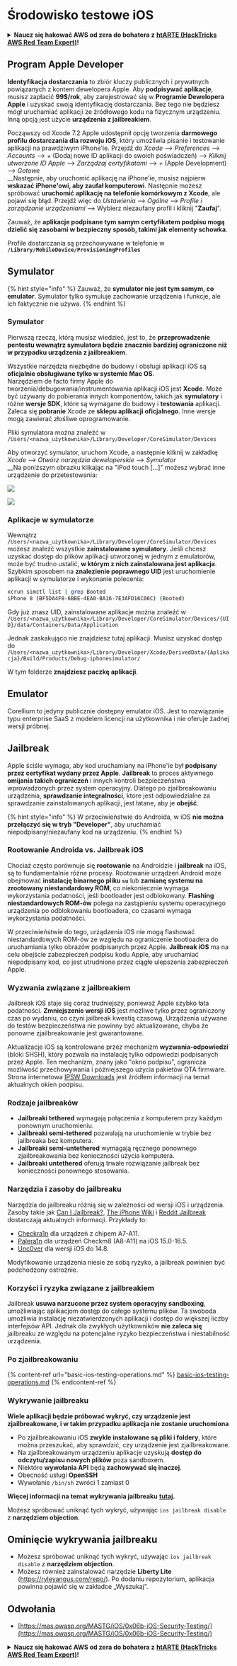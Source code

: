 # Środowisko testowe iOS

<details>

<summary><strong>Naucz się hakować AWS od zera do bohatera z</strong> <a href="https://training.hacktricks.xyz/courses/arte"><strong>htARTE (HackTricks AWS Red Team Expert)</strong></a><strong>!</strong></summary>

Inne sposoby wsparcia HackTricks:

* Jeśli chcesz zobaczyć swoją **firmę reklamowaną w HackTricks** lub **pobrać HackTricks w formacie PDF**, sprawdź [**SUBSCRIPTION PLANS**](https://github.com/sponsors/carlospolop)!
* Zdobądź [**oficjalne gadżety PEASS & HackTricks**](https://peass.creator-spring.com)
* Odkryj [**Rodzinę PEASS**](https://opensea.io/collection/the-peass-family), naszą kolekcję ekskluzywnych [**NFT**](https://opensea.io/collection/the-peass-family)
* **Dołącz do** 💬 [**grupy Discord**](https://discord.gg/hRep4RUj7f) lub [**grupy telegramowej**](https://t.me/peass) lub **śledź** nas na **Twitterze** 🐦 [**@carlospolopm**](https://twitter.com/hacktricks_live)**.**
* **Podziel się swoimi sztuczkami hakerskimi, przesyłając PR-y do** [**HackTricks**](https://github.com/carlospolop/hacktricks) **i** [**HackTricks Cloud**](https://github.com/carlospolop/hacktricks-cloud) **repozytoriów GitHub**.

</details>

## Program Apple Developer

**Identyfikacja dostarczania** to zbiór kluczy publicznych i prywatnych powiązanych z kontem dewelopera Apple. Aby **podpisywać aplikacje**, musisz zapłacić **99$/rok**, aby zarejestrować się w **Programie Dewelopera Apple** i uzyskać swoją identyfikację dostarczania. Bez tego nie będziesz mógł uruchamiać aplikacji ze źródłowego kodu na fizycznym urządzeniu. Inną opcją jest użycie **urządzenia z jailbreakiem**.

Począwszy od Xcode 7.2 Apple udostępnił opcję tworzenia **darmowego profilu dostarczania dla rozwoju iOS**, który umożliwia pisanie i testowanie aplikacji na prawdziwym iPhone'ie. Przejdź do _Xcode_ --> _Preferences_ --> _Accounts_ --> _+_ (Dodaj nowe ID aplikacji do swoich poświadczeń) --> _Kliknij utworzone ID Apple_ --> _Zarządzaj certyfikatami_ --> _+_ (Apple Development) --> _Gotowe_\
\_\_Następnie, aby uruchomić aplikację na iPhone'ie, musisz najpierw **wskazać iPhone'owi, aby zaufał komputerowi**. Następnie możesz spróbować **uruchomić aplikację na telefonie komórkowym z Xcode**, ale pojawi się błąd. Przejdź więc do _Ustawienia_ --> _Ogólne_ --> _Profile i zarządzanie urządzeniami_ --> Wybierz niezaufany profil i kliknij "**Zaufaj**".

Zauważ, że **aplikacje podpisane tym samym certyfikatem podpisu mogą dzielić się zasobami w bezpieczny sposób, takimi jak elementy schowka**.

Profile dostarczania są przechowywane w telefonie w **`/Library/MobileDevice/ProvisioningProfiles`**

## **Symulator**

{% hint style="info" %}
Zauważ, że **symulator nie jest tym samym, co emulator**. Symulator tylko symuluje zachowanie urządzenia i funkcje, ale ich faktycznie nie używa.
{% endhint %}

### **Symulator**

Pierwszą rzeczą, którą musisz wiedzieć, jest to, że **przeprowadzenie pentestu wewnątrz symulatora będzie znacznie bardziej ograniczone niż w przypadku urządzenia z jailbreakiem**.

Wszystkie narzędzia niezbędne do budowy i obsługi aplikacji iOS są **oficjalnie obsługiwane tylko w systemie Mac OS**.\
Narzędziem de facto firmy Apple do tworzenia/debugowania/instrumentowania aplikacji iOS jest **Xcode**. Może być używany do pobierania innych komponentów, takich jak **symulatory** i różne **wersje SDK**, które są wymagane do budowy i **testowania** aplikacji.\
Zaleca się **pobranie** Xcode ze **sklepu aplikacji oficjalnego**. Inne wersje mogą zawierać złośliwe oprogramowanie.

Pliki symulatora można znaleźć w `/Users/<nazwa_użytkownika>/Library/Developer/CoreSimulator/Devices`

Aby otworzyć symulator, uruchom Xcode, a następnie kliknij w zakładkę _Xcode_ --> _Otwórz narzędzia deweloperskie_ --> _Symulator_\
\_\_Na poniższym obrazku klikając na "iPod touch \[...]" możesz wybrać inne urządzenie do przetestowania:

![](<../../.gitbook/assets/image (457).png>)

![](<../../.gitbook/assets/image (458).png>)

### Aplikacje w symulatorze

Wewnątrz `/Users/<nazwa_użytkownika>/Library/Developer/CoreSimulator/Devices` możesz znaleźć wszystkie **zainstalowane symulatory**. Jeśli chcesz uzyskać dostęp do plików aplikacji utworzonej w jednym z emulatorów, może być trudno ustalić, **w którym z nich zainstalowana jest aplikacja**. Szybkim sposobem na **znalezienie poprawnego UID** jest uruchomienie aplikacji w symulatorze i wykonanie polecenia:
```bash
xcrun simctl list | grep Booted
iPhone 8 (BF5DA4F8-6BBE-4EA0-BA16-7E3AFD16C06C) (Booted)
```
Gdy już znasz UID, zainstalowane aplikacje można znaleźć w `/Users/<nazwa_użytkownika>/Library/Developer/CoreSimulator/Devices/{UID}/data/Containers/Data/Application`

Jednak zaskakująco nie znajdziesz tutaj aplikacji. Musisz uzyskać dostęp do `/Users/<nazwa_użytkownika>/Library/Developer/Xcode/DerivedData/{Aplikacja}/Build/Products/Debug-iphonesimulator/`

W tym folderze **znajdziesz paczkę aplikacji**.

## Emulator

Corellium to jedyny publicznie dostępny emulator iOS. Jest to rozwiązanie typu enterprise SaaS z modelem licencji na użytkownika i nie oferuje żadnej wersji próbnej.

## Jailbreak

Apple ściśle wymaga, aby kod uruchamiany na iPhone'ie był **podpisany przez certyfikat wydany przez Apple**. **Jailbreak** to proces aktywnego **omijania takich ograniczeń** i innych kontroli bezpieczeństwa wprowadzonych przez system operacyjny. Dlatego po zjailbreakowaniu urządzenia, **sprawdzanie integralności**, które jest odpowiedzialne za sprawdzanie zainstalowanych aplikacji, jest łatane, aby je **obejść**.

{% hint style="info" %}
W przeciwieństwie do Androida, w iOS **nie można przełączyć się w tryb "Developer"**, aby uruchamiać niepodpisany/niezaufany kod na urządzeniu.
{% endhint %}

### Rootowanie Androida vs. Jailbreak iOS

Chociaż często porównuje się **rootowanie** na Androidzie i **jailbreak** na iOS, są to fundamentalnie różne procesy. Rootowanie urządzeń Android może obejmować **instalację binarnego pliku `su`** lub **zamianę systemu na zrootowany niestandardowy ROM**, co niekoniecznie wymaga wykorzystania podatności, jeśli bootloader jest odblokowany. **Flashing niestandardowych ROM-ów** polega na zastąpieniu systemu operacyjnego urządzenia po odblokowaniu bootloadera, co czasami wymaga wykorzystania podatności.

W przeciwieństwie do tego, urządzenia iOS nie mogą flashować niestandardowych ROM-ów ze względu na ograniczenie bootloadera do uruchamiania tylko obrazów podpisanych przez Apple. **Jailbreak iOS** ma na celu obejście zabezpieczeń podpisu kodu Apple, aby uruchamiać niepodpisany kod, co jest utrudnione przez ciągłe ulepszenia zabezpieczeń Apple.

### Wyzwania związane z jailbreakiem

Jailbreak iOS staje się coraz trudniejszy, ponieważ Apple szybko łata podatności. **Zmniejszenie wersji iOS** jest możliwe tylko przez ograniczony czas po wydaniu, co czyni jailbreak kwestią czasową. Urządzenia używane do testów bezpieczeństwa nie powinny być aktualizowane, chyba że ponowne zjailbreakowanie jest gwarantowane.

Aktualizacje iOS są kontrolowane przez mechanizm **wyzwania-odpowiedzi** (bloki SHSH), który pozwala na instalację tylko odpowiedzi podpisanych przez Apple. Ten mechanizm, znany jako "okno podpisu", ogranicza możliwość przechowywania i późniejszego użycia pakietów OTA firmware. Strona internetowa [IPSW Downloads](https://ipsw.me) jest źródłem informacji na temat aktualnych okien podpisu.

### Rodzaje jailbreaków

- **Jailbreaki tethered** wymagają połączenia z komputerem przy każdym ponownym uruchomieniu.
- **Jailbreaki semi-tethered** pozwalają na uruchomienie w trybie bez jailbreaka bez komputera.
- **Jailbreaki semi-untethered** wymagają ręcznego ponownego zjailbreakowania bez konieczności użycia komputera.
- **Jailbreaki untethered** oferują trwałe rozwiązanie jailbreak bez konieczności ponownego stosowania.

### Narzędzia i zasoby do jailbreaku

Narzędzia do jailbreaku różnią się w zależności od wersji iOS i urządzenia. Zasoby takie jak [Can I Jailbreak?](https://canijailbreak.com), [The iPhone Wiki](https://www.theiphonewiki.com) i [Reddit Jailbreak](https://www.reddit.com/r/jailbreak/) dostarczają aktualnych informacji. Przykłady to:

- [Checkra1n](https://checkra.in/) dla urządzeń z chipem A7-A11.
- [Palera1n](https://palera.in/) dla urządzeń Checkm8 (A8-A11) na iOS 15.0-16.5.
- [Unc0ver](https://unc0ver.dev/) dla wersji iOS do 14.8.

Modyfikowanie urządzenia niesie ze sobą ryzyko, a jailbreak powinien być podchodzony ostrożnie.

### Korzyści i ryzyka związane z jailbreakiem

Jailbreak **usuwa narzucone przez system operacyjny sandboxing**, umożliwiając aplikacjom dostęp do całego systemu plików. Ta swoboda umożliwia instalację niezatwierdzonych aplikacji i dostęp do większej liczby interfejsów API. Jednak dla zwykłych użytkowników **nie zaleca się** jailbreaku ze względu na potencjalne ryzyko bezpieczeństwa i niestabilność urządzenia.

### **Po zjailbreakowaniu**

{% content-ref url="basic-ios-testing-operations.md" %}
[basic-ios-testing-operations.md](basic-ios-testing-operations.md)
{% endcontent-ref %}

### **Wykrywanie jailbreaku**

**Wiele aplikacji będzie próbować wykryć, czy urządzenie jest zjailbreakowane, i w takim przypadku aplikacja nie zostanie uruchomiona**

* Po zjailbreakowaniu iOS **zwykle instalowane są pliki i foldery**, które można przeszukać, aby sprawdzić, czy urządzenie jest zjailbreakowane.
* Na zjailbreakowanym urządzeniu aplikacje uzyskują **dostęp do odczytu/zapisu nowych plików** poza sandboxem.
* Niektóre **wywołania API** będą **zachowywać się inaczej**.
* Obecność usługi **OpenSSH**
* Wywołanie `/bin/sh` zwróci 1 zamiast 0

**Więcej informacji na temat wykrywania jailbreaku** [**tutaj**](https://www.trustwave.com/en-us/resources/blogs/spiderlabs-blog/jailbreak-detection-methods/)**.**

Możesz spróbować uniknąć tych wykryć, używając `ios jailbreak disable` z **narzędziem objection**.

## **Ominięcie wykrywania jailbreaku**

* Możesz spróbować uniknąć tych wykryć, używając `ios jailbreak disable` z **narzędziem objection**.
* Możesz również zainstalować narzędzie **Liberty Lite** (https://ryleyangus.com/repo/). Po dodaniu repozytorium, aplikacja powinna pojawić się w zakładce „Wyszukaj”.

## Odwołania
* [https://mas.owasp.org/MASTG/iOS/0x06b-iOS-Security-Testing/](https://mas.owasp.org/MASTG/iOS/0x06b-iOS-Security-Testing/)

<details>

<summary><strong>Naucz się hakować AWS od zera do bohatera z</strong> <a href="https://training.hacktricks.xyz/courses/arte"><strong>htARTE (HackTricks AWS Red Team Expert)</strong></a><strong>!</strong></summary>

Inne sposoby wsparcia HackTricks:

* Jeśli chcesz zobaczyć swoją **firmę reklamowaną w HackTricks** lub **pobrać HackTricks w formacie PDF**, sprawdź [**PLAN SUBSKRYPCJI**](https://github.com/sponsors/carlospolop)!
* Zdobądź [**oficjalne gadżety PEASS & HackTricks**](https://peass.creator-spring.com)
* Odkryj [**Rodzinę PEASS**](https://opensea.io/collection/the-peass-family), naszą kolekcję ekskluzywnych [**NFT**](https://opensea.io/collection/the-peass-family)
* **Dołącz do** 💬 [**grupy Discord**](https://discord.gg/hRep4RUj7f) lub [**grupy telegramowej**](https://t.me/peass) lub **śledź** nas na **Twitterze** 🐦 [**@carlospolopm**](https://twitter.com/hacktricks_live)**.**
* **Podziel się swoimi trikami hakerskimi, przesyłając PR do** [**HackTricks**](https://github.com/carlospolop/hacktricks) i [**HackTricks Cloud**](https://github.com/carlospolop/hacktricks-cloud) github repos.

</details>
